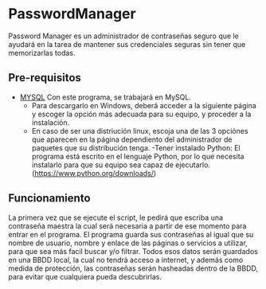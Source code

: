 # PasswordManager
 Password Manager es un administrador de contraseñas seguro que le ayudará en la tarea de mantener sus credenciales seguras sin tener que memorizarlas todas.

  ## Pre-requisitos
   - [MYSQL] Con este programa, se trabajará en MySQL.
      * Para descargarlo en Windows, deberá acceder a la siguiente página y escoger la opción más adecuada para su equipo, y proceder a la instalación.
      * En caso de ser una distriución linux, escoja una de las 3 opciónes que aparecen en la página dependiento del administrador de paquetes que su distribución tenga. 
      -Tener instalado Python: El programa está escrito en el lenguaje Python, por lo que necesita instalarlo para que su equipo sea capaz de ejecutarlo. (https://www.python.org/downloads/)
 ## Funcionamiento
   La primera vez que se ejecute el script, le pedirá que escriba una contraseña maestra la cual será necesaria a partir de ese momento para entrar en el programa. 
   El programa guarda sus contraseñas al igual que su nombre de usuario, nombre y enlace de las páginas o servicios a utilizar, para que sea más facil buscar y/o filtrar.
   Todos esos datos serán guardados en una BBDD local, la cual no tendrá acceso a internet, y además como medida de protección, las contraseñas serán hasheadas dentro de la BBDD, para evitar que cualquiera pueda descubrirlas.

[MYSQL]: <https://dev.mysql.com/downloads/mysql/>